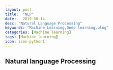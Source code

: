 ```yaml
---
layout: post
title:  "NLP"
date:   2019-06-14
desc: "Natural Language Processing"
keywords: "Machine Learning,Deep learning,blog"
categories: [Machine learning]
tags: [Machine learning]
icon: icon-python1
---
```

## Natural language Processing
